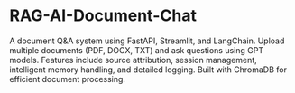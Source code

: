 # RAG-AI-Document-Chat
A document Q&amp;A system using FastAPI, Streamlit, and LangChain. Upload multiple documents (PDF, DOCX, TXT) and ask questions using GPT models. Features include source attribution, session management, intelligent memory handling, and detailed logging. Built with ChromaDB for efficient document processing.
